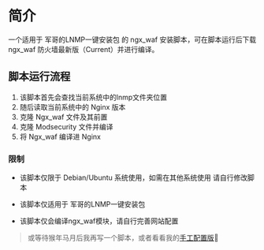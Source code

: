 # 简介
一个适用于 军哥的LNMP一键安装包 的 ngx_waf 安装脚本，可在脚本运行后下载 ngx_waf 防火墙最新版（Current）并进行编译。

## 脚本运行流程
1. 该脚本首先会查找当前系统中的lnmp文件夹位置
2. 随后读取当前系统中的 Nginx 版本
3. 克隆 Ngx_waf 文件及其前置
4. 克隆 Modsecurity 文件并编译
5. 将 Ngx_waf 编译进 Nginx

### 限制
 * 该脚本仅限于 Debian/Ubuntu 系统使用，如需在其他系统使用   请自行修改脚本

 * 该脚本仅适用于 军哥的LNMP一键安装包

 * 该脚本仅会编译ngx_waf模块，请自行完善网站配置
> 或等待猴年马月后我再写一个脚本，或者看看我的[手工配置版](https://blog.qvq.one/archives/169/ "LNMP 安装 Current 版的 ngx_waf")🤪 

